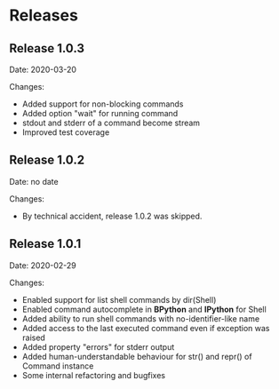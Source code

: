 # Releases

## Release 1.0.3

Date: 2020-03-20

Changes:

* Added support for non-blocking commands
* Added option "wait" for running command
* stdout and stderr of a command become stream
* Improved test coverage


## Release 1.0.2
Date: no date

Changes:
* By technical accident, release 1.0.2 was skipped.

## Release 1.0.1

Date: 2020-02-29

Changes:

* Enabled support for list shell commands by dir(Shell)
* Enabled command autocomplete in **BPython** and **IPython** for Shell
* Added ability to run shell commands with no-identifier-like name
* Added access to the last executed command even if exception was raised
* Added property "errors" for stderr output
* Added human-understandable behaviour for str() and repr() of Command instance
* Some internal refactoring and bugfixes
